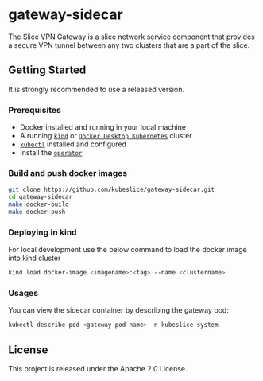 # gateway-sidecar

The Slice VPN Gateway is a slice network service component that provides a secure VPN tunnel between any two clusters that are a part of the slice. 

## Getting Started

It is strongly recommended to use a released version.

### Prerequisites

* Docker installed and running in your local machine
* A running [`kind`](https://kind.sigs.k8s.io/) or [`Docker Desktop Kubernetes`](https://docs.docker.com/desktop/kubernetes/)
  cluster 
* [`kubectl`](https://kubernetes.io/docs/tasks/tools/) installed and configured
* Install the [`operator`](https://github.com/kubeslice/operator)

### Build and push docker images

```bash
git clone https://github.com/kubeslice/gateway-sidecar.git
cd gateway-sidecar
make docker-build
make docker-push
```
### Deploying in kind
For local development use the below command to load the docker image into kind cluster

```bash
kind load docker-image <imagename>:<tag> --name <clustername>
```

### Usages
You can view the sidecar container by describing the gateway pod: 

```bash
kubectl describe pod <gateway pod name> -n kubeslice-system
```

## License
This project is released under the Apache 2.0 License.
